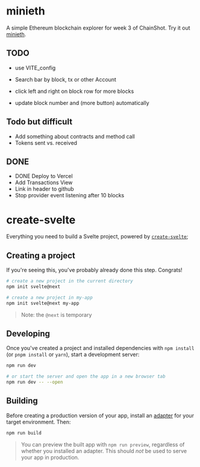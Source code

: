 # minieth
A simple Ethereum blockchain explorer for week 3 of ChainShot. 
Try it out [minieth](https://minieth.vercel.app/).


## TODO
* use VITE_config

* Search bar by block, tx or other Account
* click left and right on block row for more blocks
* update block number and (more button) automatically
## Todo but difficult
* Add something about contracts and method call
* Tokens sent vs. received

## DONE
* DONE Deploy to Vercel
* Add Transactions View
* Link in header to github
* Stop provider event listening after 10 blocks

# create-svelte

Everything you need to build a Svelte project, powered by [`create-svelte`](https://github.com/sveltejs/kit/tree/master/packages/create-svelte);

## Creating a project

If you're seeing this, you've probably already done this step. Congrats!

```bash
# create a new project in the current directory
npm init svelte@next

# create a new project in my-app
npm init svelte@next my-app
```

> Note: the `@next` is temporary

## Developing

Once you've created a project and installed dependencies with `npm install` (or `pnpm install` or `yarn`), start a development server:

```bash
npm run dev

# or start the server and open the app in a new browser tab
npm run dev -- --open
```

## Building

Before creating a production version of your app, install an [adapter](https://kit.svelte.dev/docs#adapters) for your target environment. Then:

```bash
npm run build
```

> You can preview the built app with `npm run preview`, regardless of whether you installed an adapter. This should _not_ be used to serve your app in production.
